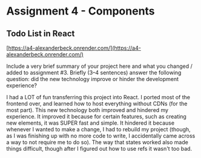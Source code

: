 Assignment 4 - Components
===

## Todo List in React

[https://a4-alexanderbeck.onrender.com/](https://a4-alexanderbeck.onrender.com/)

Include a very brief summary of your project here and what you changed / added to assignment #3. Briefly (3–4 sentences) answer the following question: did the new technology improve or hinder the development experience?

I had a LOT of fun transferring this project into React. I ported most of the frontend over, and learned how to host everything without CDNs (for the most part). This new technology both improved and hindered my experience. It improved it because for certain features, such as creating new elements, it was SUPER fast and simple. It hindered it because whenever I wanted to make a change, I had to rebuild my project (though, as I was finishing up with no more code to write, I accidentally came across a way to not require me to do so). The way that states worked also made things difficult, though after I figured out how to use refs it wasn't too bad.